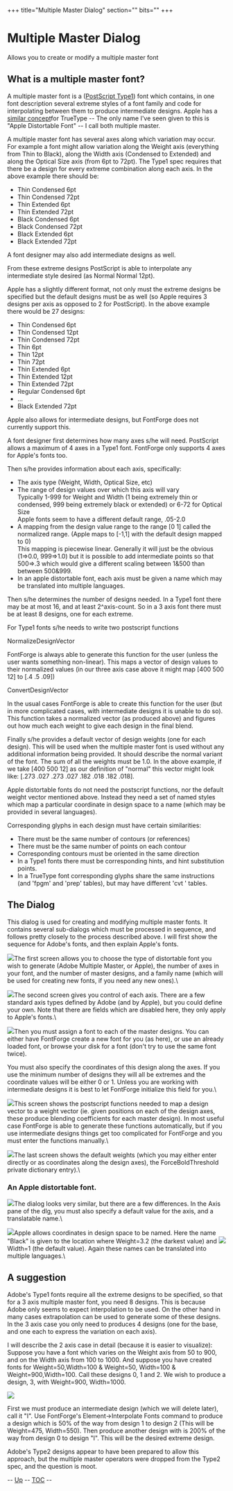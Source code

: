 +++
title="Multiple Master Dialog"
section=""
bits=""
+++


Multiple Master Dialog
======================

Allows you to create or modify a multiple master font

What is a multiple master font?
-------------------------------

A multiple master font is a ([PostScript
Type1](http://partners.adobe.com/asn/developer/pdfs/tn/5015.Type1_Supp.pdf))
font which contains, in one font description several extreme styles of a
font family and code for interpolating between them to produce
intermediate designs. Apple has a [similar
concept](http://developer.apple.com/fonts/TTRefMan/RM06/Chap6fvar.html)for
TrueType -- The only name I've seen given to this is "Apple Distortable
Font" -- I call both multiple master.

A multiple master font has several axes along which variation may occur.
For example a font might allow variation along the Weight axis
(everything from Thin to Black), along the Width axis (Condensed to
Extended) and along the Optical Size axis (from 6pt to 72pt). The Type1
spec requires that there be a design for every extreme combination along
each axis. In the above example there should be:

-   Thin Condensed 6pt
-   Thin Condensed 72pt
-   Thin Extended 6pt
-   Thin Extended 72pt
-   Black Condensed 6pt
-   Black Condensed 72pt
-   Black Extended 6pt
-   Black Extended 72pt

A font designer may also add intermediate designs as well.

From these extreme designs PostScript is able to interpolate any
intermediate style desired (as Normal Normal 12pt).

Apple has a slightly different format, not only must the extreme designs
be specified but the default designs must be as well (so Apple requires
3 designs per axis as opposed to 2 for PostScript). In the above example
there would be 27 designs:

-   Thin Condensed 6pt
-   Thin Condensed 12pt
-   Thin Condensed 72pt
-   Thin 6pt
-   Thin 12pt
-   Thin 72pt
-   Thin Extended 6pt
-   Thin Extended 12pt
-   Thin Extended 72pt
-   Regular Condensed 6pt
-   ...
-   Black Extended 72pt

Apple also allows for intermediate designs, but FontForge does not
currently support this.

A font designer first determines how many axes s/he will need.
PostScript allows a maximum of 4 axes in a Type1 font. FontForge only
supports 4 axes for Apple's fonts too.

Then s/he provides information about each axis, specifically:

-   The axis type (Weight, Width, Optical Size, etc)
-   The range of design values over which this axis will vary\
     Typically 1-999 for Weight and Width (1 being extremely thin or
    condensed, 999 being extremely black or extended) or 6-72 for
    Optical Size\
     Apple fonts seem to have a different default range, .05-2.0
-   A mapping from the design value range to the range [0 1] called the
    normalized range. (Apple maps to [-1,1] with the default design
    mapped to 0)\
     This mapping is piecewise linear. Generally it will just be the
    obvious (1=\>0.0, 999=\>1.0) but it is possible to add intermediate
    points so that 500=\>.3 which would give a different scaling between
    1&500 than between 500&999.
-   In an apple distortable font, each axis must be given a name which
    may be translated into multiple languages.

Then s/he determines the number of designs needed. In a Type1 font there
may be at most 16, and at least 2\^axis-count. So in a 3 axis font there
must be at least 8 designs, one for each extreme.

For Type1 fonts s/he needs to write two postscript functions

NormalizeDesignVector

FontForge is always able to generate this function for the user (unless
the user wants something non-linear). This maps a vector of design
values to their normalized values (in our three axis case above it might
map [400 500 12] to [.4 .5 .09])

ConvertDesignVector

In the usual cases FontForge is able to create this function for the
user (but in more complicated cases, with intermediate designs it is
unable to do so). This function takes a normalized vector (as produced
above) and figures out how much each weight to give each design in the
final blend.

Finally s/he provides a default vector of design weights (one for each
design). This will be used when the multiple master font is used without
any additional information being provided. It should describe the normal
variant of the font. The sum of all the weights must be 1.0. In the
above example, if we take [400 500 12] as our definition of "normal"
this vector might look like: [.273 .027 .273 .027 .182 .018 .182 .018].

Apple distortable fonts do not need the postscript functions, nor the
default weight vector mentioned above. Instead they need a set of named
styles which map a particular coordinate in design space to a name
(which may be provided in several languages).

Corresponding glyphs in each design must have certain similarities:

-   There must be the same number of contours (or references)
-   There must be the same number of points on each contour
-   Corresponding contours must be oriented in the same direction
-   In a Type1 fonts there must be corresponding hints, and hint
    substitution points.
-   In a TrueType font corresponding glyphs share the same instructions
    (and 'fpgm' and 'prep' tables), but may have different 'cvt '
    tables.

The Dialog
----------

This dialog is used for creating and modifying multiple master fonts. It
contains several sub-dialogs which must be processed in sequence, and
follows pretty closely to the process described above. I will first show
the sequence for Adobe's fonts, and then explain Apple's fonts.

![](img/mmcounts.png)The first screen allows you to choose the type of
distortable font you wish to generate (Adobe Multiple Master, or Apple),
the number of axes in your font, and the number of master designs, and a
family name (which will be used for creating new fonts, if you need any
new ones).\

![](img/mmaxes.png)The second screen gives you control of each axis. There
are a few standard axis types defined by Adobe (and by Apple), but you
could define your own. Note that there are fields which are disabled
here, they only apply to Apple's fonts.\

![](img/mmdesigns.png)Then you must assign a font to each of the master
designs. You can either have FontForge create a new font for you (as
here), or use an already loaded font, or browse your disk for a font
(don't try to use the same font twice).

You must also specify the coordinates of this design along the axes. If
you use the minimum number of designs they will all be extremes and the
coordinate values will be either 0 or 1. Unless you are working with
intermediate designs it is best to let FontForge initialize this field
for you.\

![](img/mmfuncs.png)This screen shows the postscript functions needed to map
a design vector to a weight vector (ie. given positions on each of the
design axes, these produce blending coefficients for each master
design). In most useful case FontForge is able to generate these
functions automatically, but if you use intermediate designs things get
too complicated for FontForge and you must enter the functions
manually.\

![](img/mmfinal.png)The last screen shows the default weights (which you may
either enter directly or as coordinates along the design axes), the
ForceBoldThreshold private dictionary entry).\

### An Apple distortable font.

![](img/mmappleaxes.png)The dialog looks very similar, but there are a few
differences. In the Axis pane of the dlg, you must also specify a
default value for the axis, and a translatable name.\

![](img/mmnamedstyles.png)Apple allows coordinates in design space to be
named. Here the name "Black" is given to the location where Weight=3.2
(the darkest value) and ![](img/mmnamingastyle.png)Width=1 (the default
value). Again these names can be translated into multiple languages.\

A suggestion
------------

Adobe's Type1 fonts require all the extreme designs to be specified, so
that for a 3 axis multiple master font, you need 8 designs. This is
because Adobe only seems to expect interpolation to be used. On the
other hand in many cases extrapolation can be used to generate some of
these designs. In the 3 axis case you only need to produces 4 designs
(one for the base, and one each to express the variation on each axis).

I will describe the 2 axis case in detail (because it is easier to
visualize): Suppose you have a font which varies on the Weight axis from
50 to 900, and on the Width axis from 100 to 1000. And suppose you have
created fonts for Weight=50,Width=100 & Weight=50, Width=100 &
Weight=900,Width=100. Call these designs 0, 1 and 2. We wish to produce
a design, 3, with Weight=900, Width=1000.

![](img/mmextrapolate2.png)

First we must produce an intermediate design (which we will delete
later), call it "I". Use FontForge's Element-\>Interpolate Fonts command
to produce a design which is 50% of the way from design 1 to design 2
(This will be Weight=475, Width=550). Then produce another design with
is 200% of the way from design 0 to design "I". This will be the desired
extreme design.

Adobe's Type2 designs appear to have been prepared to allow this
approach, but the multiple master operators were dropped from the Type2
spec, and the question is moot.

-- [Up](mmmenu.html) -- [TOC](overview.html) --


